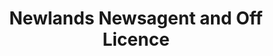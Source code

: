---
title: "Newlands Newsagent and Off Licence"
url: /alfreton/newlands-newsagent-and-off-licence/
shop: convenience
---